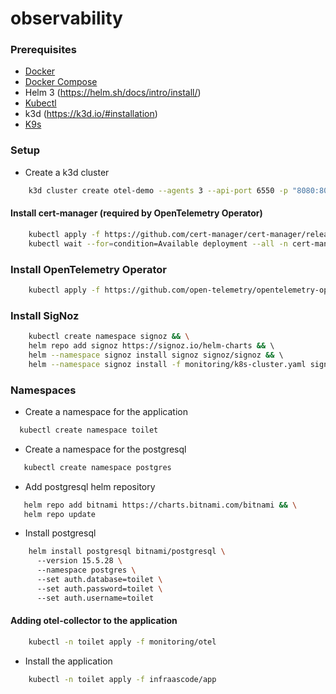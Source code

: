 # observability

### Prerequisites
- [Docker](https://www.docker.com/)
- [Docker Compose](https://docs.docker.com/compose/)
- Helm 3 (https://helm.sh/docs/intro/install/)
- [Kubectl](https://kubernetes.io/docs/tasks/tools/install-kubectl/)
- k3d (https://k3d.io/#installation)
- [K9s](https://k9scli.io/topics/install/)

### Setup
- Create a k3d cluster
```bash
    k3d cluster create otel-demo --agents 3 --api-port 6550 -p "8080:80@loadbalancer"
```

#### Install cert-manager (required by OpenTelemetry Operator)

```bash
    kubectl apply -f https://github.com/cert-manager/cert-manager/releases/download/v1.13.1/cert-manager.yaml
    kubectl wait --for=condition=Available deployment --all -n cert-manager --timeout=2m
```
### Install OpenTelemetry Operator
```bash
    kubectl apply -f https://github.com/open-telemetry/opentelemetry-operator/releases/latest/download/opentelemetry-operator.yaml
```

### Install SigNoz
```bash
    kubectl create namespace signoz && \
    helm repo add signoz https://signoz.io/helm-charts && \ 
    helm --namespace signoz install signoz signoz/signoz && \   
    helm --namespace signoz install -f monitoring/k8s-cluster.yaml signoz-k8s-infra signoz/k8s-infra 
```
### Namespaces
- Create a namespace for the application
```bash
  kubectl create namespace toilet
```
- Create a namespace for the postgresql
```bash
   kubectl create namespace postgres   
```
- Add postgresql helm repository
```bash
   helm repo add bitnami https://charts.bitnami.com/bitnami && \
   helm repo update
```
- Install postgresql
```bash
    helm install postgresql bitnami/postgresql \ 
      --version 15.5.28 \ 
      --namespace postgres \ 
      --set auth.database=toilet \ 
      --set auth.password=toilet \ 
      --set auth.username=toilet
```


#### Adding otel-collector to the application
```bash
    kubectl -n toilet apply -f monitoring/otel
```

- Install the application
```bash
    kubectl -n toilet apply -f infraascode/app
```